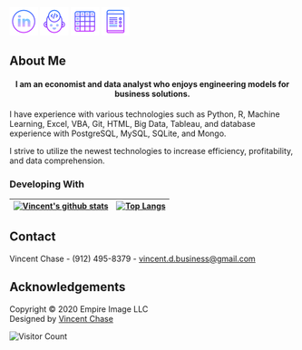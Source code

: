 
[![LinkedIn][linkedin-shield]][linkedin-url]   [![Projects][Project-icon]][Projects-url]  [![Data-Entry][Entry-icon]][Data-Entry-url]  [![Resume][Resume-icon]][Resume-url]  
<!-- MARKDOWN SOCIAL LINKS & ICONS -->

[Data-Entry-url]: https://docs.google.com/spreadsheets/u/3/d/e/2PACX-1vQihXoghh_ymJhVg7qLqO2aEa3V29D6VAsHH5vnWXBRezIQOmeinmsl7Mi9iSKhnA/pubhtml?widget=true&headers=false#gid=513006244
[Projects-url]: https://github.com/Vincent-glitch?tab=repositories
[Resume-url]: https://www.resumenerd.com/sites/vincent_chase_resume
[linkedin-url]: https://www.linkedin.com/in/vincent-chase-d/
[linkedin-shield]: icons/linkedin.png
[twitter-url]: https://twitter.com/
[twitter-shield]: icons/twitter.png
[facebook-url]: https://www.facebook.com/vincent-glitch
[facebook-shield]: icons/facebook.png
[zoom-url]: https://calendly.com/
[zoom-shield]:  icons/zoom.png
[Resume-icon]: icons/abstract.png
[Project-icon]: icons/developer.png
[Entry-icon]: icons/data.png

<!-- MARKDOWN LINKS & IMAGES -->
[project-screenshot]: images/screenshot.png


<!-- ABOUT ME -->
## About Me
 <h4 align="center">I am an economist and data analyst who enjoys engineering models for business solutions.</h4>
I have experience with various technologies such as Python, R, Machine Learning, Excel, VBA, Git, HTML, Big Data, Tableau, and database experience with PostgreSQL, MySQL, SQLite, and Mongo.

I strive to utilize the newest technologies to increase efficiency, profitability, and data comprehension. 

### Developing With




  | [![Vincent's github stats](https://github-readme-stats.vercel.app/api?username=vincent-glitch&show_icons=true&theme=synthwave)](https://github.com/vincent-glitch/github-readme-stats)     | [![Top Langs](https://github-readme-stats.vercel.app/api/top-langs/?username=vincent-glitch&show_icons=true&theme=synthwave)](https://github.com/vincent-glitch/github-readme-stats)         |  
  | ---------------------------------------- | ---------------------------------------- | 

<!-- CONTACT -->
## Contact

Vincent Chase - (912) 495-8379 - vincent.d.business@gmail.com



<!-- ACKNOWLEDGEMENTS -->
## Acknowledgements

<!-- Footer -->
<footer id="footer">
<p class="copyright">Copyright &copy; 2020 Empire Image LLC
<br>Designed by <a rel="nofollow" href="https://www.linkedin.com/in/vincent-chase-d/">Vincent Chase</a></p>
</footer>

![Visitor Count](https://profile-counter.glitch.me/vincent-glitch/count.svg)
